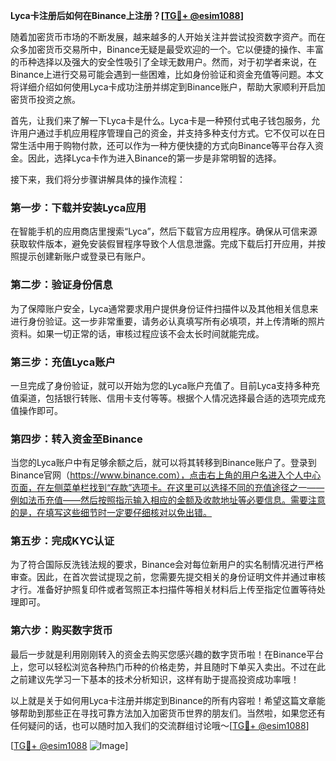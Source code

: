**Lyca卡注册后如何在Binance上注册？[[TG💪+ @esim1088](https://t.me/s/esim1088)]**

随着加密货币市场的不断发展，越来越多的人开始关注并尝试投资数字资产。而在众多加密货币交易所中，Binance无疑是最受欢迎的一个。它以便捷的操作、丰富的币种选择以及强大的安全性吸引了全球无数用户。然而，对于初学者来说，在Binance上进行交易可能会遇到一些困难，比如身份验证和资金充值等问题。本文将详细介绍如何使用Lyca卡成功注册并绑定到Binance账户，帮助大家顺利开启加密货币投资之旅。

首先，让我们来了解一下Lyca卡是什么。Lyca卡是一种预付式电子钱包服务，允许用户通过手机应用程序管理自己的资金，并支持多种支付方式。它不仅可以在日常生活中用于购物付款，还可以作为一种方便快捷的方式向Binance等平台存入资金。因此，选择Lyca卡作为进入Binance的第一步是非常明智的选择。

接下来，我们将分步骤讲解具体的操作流程：

### 第一步：下载并安装Lyca应用

在智能手机的应用商店里搜索“Lyca”，然后下载官方应用程序。确保从可信来源获取软件版本，避免安装假冒程序导致个人信息泄露。完成下载后打开应用，并按照提示创建新账户或登录已有账户。

### 第二步：验证身份信息

为了保障账户安全，Lyca通常要求用户提供身份证件扫描件以及其他相关信息来进行身份验证。这一步非常重要，请务必认真填写所有必填项，并上传清晰的照片资料。如果一切正常的话，审核过程应该不会太长时间就能完成。

### 第三步：充值Lyca账户

一旦完成了身份验证，就可以开始为您的Lyca账户充值了。目前Lyca支持多种充值渠道，包括银行转账、信用卡支付等等。根据个人情况选择最合适的选项完成充值操作即可。

### 第四步：转入资金至Binance

当您的Lyca账户中有足够余额之后，就可以将其转移到Binance账户了。登录到Binance官网（https://www.binance.com），点击右上角的用户名进入个人中心页面，在左侧菜单栏找到“存款”选项卡。在这里可以选择不同的充值途径之一——例如法币充值——然后按照指示输入相应的金额及收款地址等必要信息。需要注意的是，在填写这些细节时一定要仔细核对以免出错。

### 第五步：完成KYC认证

为了符合国际反洗钱法规的要求，Binance会对每位新用户的实名制情况进行严格审查。因此，在首次尝试提现之前，您需要先提交相关的身份证明文件并通过审核才行。准备好护照复印件或者驾照正本扫描件等相关材料后上传至指定位置等待处理即可。

### 第六步：购买数字货币

最后一步就是利用刚刚转入的资金去购买您感兴趣的数字货币啦！在Binance平台上，您可以轻松浏览各种热门币种的价格走势，并且随时下单买入卖出。不过在此之前建议先学习一下基本的技术分析知识，这样有助于提高投资成功率哦！

以上就是关于如何用Lyca卡注册并绑定到Binance的所有内容啦！希望这篇文章能够帮助到那些正在寻找可靠方法加入加密货币世界的朋友们。当然啦，如果您还有任何疑问的话，也可以随时加入我们的交流群组讨论哦～[[TG💪+ @esim1088](https://t.me/s/esim1088)]

[[TG💪+ @esim1088](https://t.me/s/esim1088) ![Image](https://i.postimg.cc/4NQfJmqS/Snipaste-2025-05-13-00-14-12.png)]